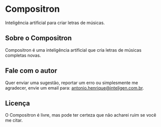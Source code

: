 # Compositron
Inteligência artificial para criar letras de músicas.

## Sobre o Compositron
Compositron é uma inteligência artificial que cria letras de músicas completas novas.

## Fale com o autor
Quer enviar uma sugestão, reportar um erro ou simplesmente me agradecer, envie um email para: antonio.henrique@inteligen.com.br.

## Licença
O Compositron é livre, mas pode ter certeza que não acharei ruim se você me citar.
